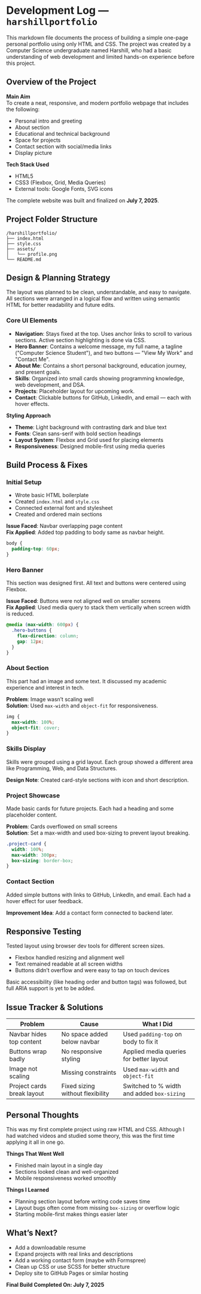# Development Log — `harshillportfolio`

This markdown file documents the process of building a simple one-page personal portfolio using only HTML and CSS. The project was created by a Computer Science undergraduate named Harshill, who had a basic understanding of web development and limited hands-on experience before this project.

## Overview of the Project

**Main Aim**  
To create a neat, responsive, and modern portfolio webpage that includes the following:
- Personal intro and greeting  
- About section  
- Educational and technical background  
- Space for projects  
- Contact section with social/media links  
- Display picture  

**Tech Stack Used**  
- HTML5  
- CSS3 (Flexbox, Grid, Media Queries)  
- External tools: Google Fonts, SVG icons  

The complete website was built and finalized on **July 7, 2025**.

## Project Folder Structure

```
/harshillportfolio/
├── index.html
├── style.css
├── assets/
│   └── profile.png
└── README.md
```

## Design & Planning Strategy

The layout was planned to be clean, understandable, and easy to navigate. All sections were arranged in a logical flow and written using semantic HTML for better readability and future edits.

### Core UI Elements

- **Navigation**: Stays fixed at the top. Uses anchor links to scroll to various sections. Active section highlighting is done via CSS.  
- **Hero Banner**: Contains a welcome message, my full name, a tagline ("Computer Science Student"), and two buttons — "View My Work" and "Contact Me".  
- **About Me**: Contains a short personal background, education journey, and present goals.  
- **Skills**: Organized into small cards showing programming knowledge, web development, and DSA.  
- **Projects**: Placeholder layout for upcoming work.  
- **Contact**: Clickable buttons for GitHub, LinkedIn, and email — each with hover effects.  

**Styling Approach**  
- **Theme**: Light background with contrasting dark and blue text  
- **Fonts**: Clean sans-serif with bold section headings  
- **Layout System**: Flexbox and Grid used for placing elements  
- **Responsiveness**: Designed mobile-first using media queries  

## Build Process & Fixes

### Initial Setup

- Wrote basic HTML boilerplate  
- Created `index.html` and `style.css`  
- Connected external font and stylesheet  
- Created and ordered main sections  

**Issue Faced**: Navbar overlapping page content  
**Fix Applied**: Added top padding to body same as navbar height.  

```css
body {
  padding-top: 60px;
}
```

### Hero Banner

This section was designed first. All text and buttons were centered using Flexbox.

**Issue Faced**: Buttons were not aligned well on smaller screens  
**Fix Applied**: Used media query to stack them vertically when screen width is reduced.

```css
@media (max-width: 600px) {
  .hero-buttons {
    flex-direction: column;
    gap: 12px;
  }
}
```

### About Section

This part had an image and some text. It discussed my academic experience and interest in tech.

**Problem**: Image wasn’t scaling well  
**Solution**: Used `max-width` and `object-fit` for responsiveness.

```css
img {
  max-width: 100%;
  object-fit: cover;
}
```

### Skills Display

Skills were grouped using a grid layout. Each group showed a different area like Programming, Web, and Data Structures.

**Design Note**: Created card-style sections with icon and short description.

### Project Showcase

Made basic cards for future projects. Each had a heading and some placeholder content.

**Problem**: Cards overflowed on small screens  
**Solution**: Set a max-width and used box-sizing to prevent layout breaking.

```css
.project-card {
  width: 100%;
  max-width: 300px;
  box-sizing: border-box;
}
```

### Contact Section

Added simple buttons with links to GitHub, LinkedIn, and email. Each had a hover effect for user feedback.

**Improvement Idea**: Add a contact form connected to backend later.

## Responsive Testing

Tested layout using browser dev tools for different screen sizes.

- Flexbox handled resizing and alignment well  
- Text remained readable at all screen widths  
- Buttons didn’t overflow and were easy to tap on touch devices  

Basic accessibility (like heading order and button tags) was followed, but full ARIA support is yet to be added.

## Issue Tracker & Solutions

| Problem                       | Cause                            | What I Did                                           |
|------------------------------|----------------------------------|------------------------------------------------------|
| Navbar hides top content     | No space added below navbar      | Used `padding-top` on body to fix it                 |
| Buttons wrap badly           | No responsive styling            | Applied media queries for better layout              |
| Image not scaling            | Missing constraints              | Used `max-width` and `object-fit`                    |
| Project cards break layout   | Fixed sizing without flexibility | Switched to % width and added `box-sizing`           |

## Personal Thoughts

This was my first complete project using raw HTML and CSS. Although I had watched videos and studied some theory, this was the first time applying it all in one go.

**Things That Went Well**  
- Finished main layout in a single day  
- Sections looked clean and well-organized  
- Mobile responsiveness worked smoothly  

**Things I Learned**  
- Planning section layout before writing code saves time  
- Layout bugs often come from missing `box-sizing` or overflow logic  
- Starting mobile-first makes things easier later  

## What’s Next?

- Add a downloadable resume  
- Expand projects with real links and descriptions  
- Add a working contact form (maybe with Formspree)  
- Clean up CSS or use SCSS for better structure  
- Deploy site to GitHub Pages or similar hosting  

**Final Build Completed On: July 7, 2025**
